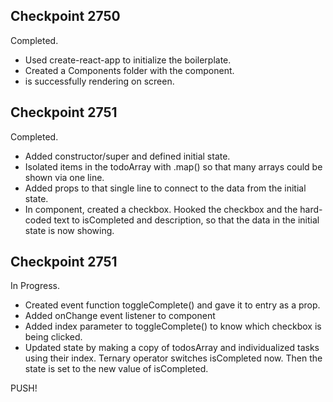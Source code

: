 ## Checkpoint 2750

Completed. 
- Used create-react-app to initialize the boilerplate. 
- Created a Components folder with the <ToDoItem /> component. 
- <ToDoItem /> is successfully rendering on screen.

## Checkpoint 2751
Completed. 
- Added constructor/super and defined initial state. 
- Isolated items in the todoArray with .map() so that many arrays could be shown via one <ToDoItem /> line.
- Added props to that single <ToDoItem /> line to connect to the data from the initial state.
- In <ToDoItem /> component, created a checkbox. Hooked the checkbox and the hard-coded text to isCompleted and description, so that the data in the initial state is now showing.

## Checkpoint 2751
In Progress.
- Created event function toggleComplete() and gave it to <ToDo /> entry as a prop.
- Added onChange event listener to <ToDo /> component
- Added index parameter to toggleComplete() to know which checkbox is being clicked.
- Updated state by making a copy of todosArray and individualized tasks using their index. Ternary operator switches isCompleted now. Then the state is set to the new value of isCompleted.

PUSH!